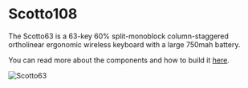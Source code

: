 # Scotto108

The Scotto63 is a 63-key 60% split-monoblock column-staggered ortholinear ergonomic wireless keyboard with a large 750mah battery.

You can read more about the components and how to build it [here](https://scottokeebs.com/blogs/keyboards/scotto63-handwired-keyboard).

![Scotto63](https://github.com/joe-scotto/scottokeebs/assets/8194147/6e07d0cc-7dca-4ed3-9f37-d97cccb5f0ff)
